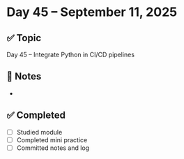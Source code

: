# Day 45 – September 11, 2025

## ✅ Topic
Day 45 – Integrate Python in CI/CD pipelines

## 📝 Notes
- 

## ✅ Completed
- [ ] Studied module
- [ ] Completed mini practice
- [ ] Committed notes and log
